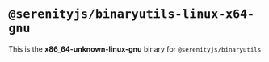 # `@serenityjs/binaryutils-linux-x64-gnu`

This is the **x86_64-unknown-linux-gnu** binary for `@serenityjs/binaryutils`
